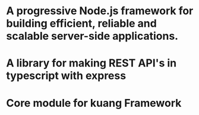 # A progressive Node.js framework for building efficient, reliable and scalable server-side applications.

# A library for making REST API's in typescript with express

# Core module for kuang Framework
